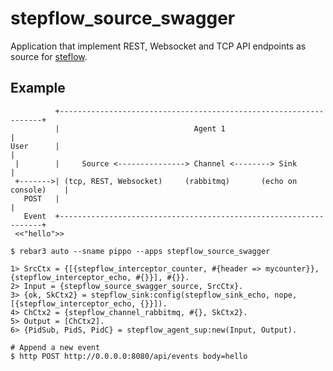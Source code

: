 stepflow_source_swagger
========================

Application that implement REST, Websocket and TCP API endpoints
as source for [steflow](https://github.com/hachreak/stepflow).

Example
-------

```
          +------------------------------------------------------------------+
          |                              Agent 1                             |
User      |                                                                  |
 |        |     Source <---------------> Channel <--------> Sink             |
 +------->| (tcp, REST, Websocket)     (rabbitmq)       (echo on console)    |
   POST   |                                                                  |
   Event  +------------------------------------------------------------------+
 <<"hello">>
```

    $ rebar3 auto --sname pippo --apps stepflow_source_swagger

    1> SrcCtx = {[{stepflow_interceptor_counter, #{header => mycounter}}, {stepflow_interceptor_echo, #{}}], #{}}.
    2> Input = {stepflow_source_swagger_source, SrcCtx}.
    3> {ok, SkCtx2} = stepflow_sink:config(stepflow_sink_echo, nope, [{stepflow_interceptor_echo, {}}]).
    4> ChCtx2 = {stepflow_channel_rabbitmq, #{}, SkCtx2}.
    5> Output = [ChCtx2].
    6> {PidSub, PidS, PidC} = stepflow_agent_sup:new(Input, Output).

    # Append a new event
    $ http POST http://0.0.0.0:8080/api/events body=hello
